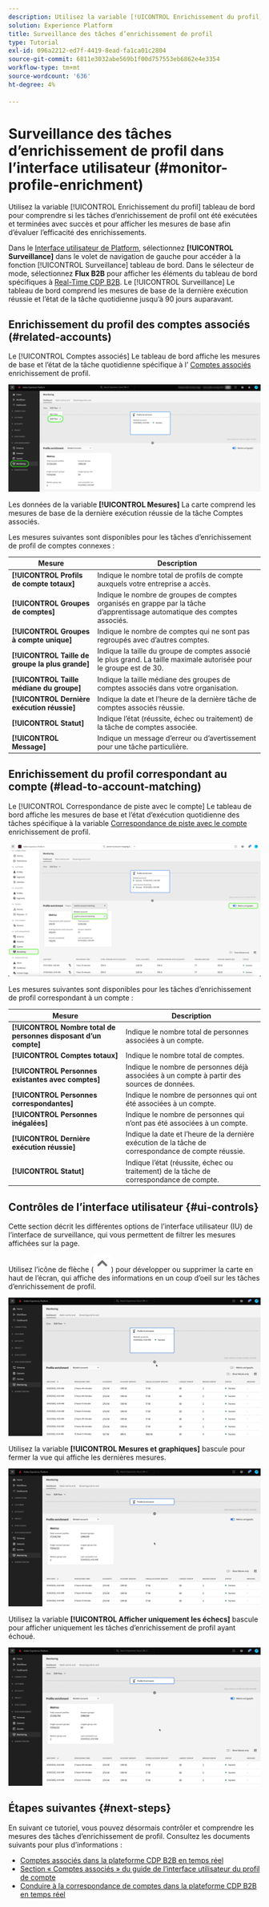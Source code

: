 ```yaml
---
description: Utilisez la variable [!UICONTROL Enrichissement du profil] tableau de bord pour comprendre si les tâches d’enrichissement de profil ont été exécutées et terminées avec succès et pour afficher les mesures de base afin d’évaluer l’efficacité des enrichissements.
solution: Experience Platform
title: Surveillance des tâches d’enrichissement de profil
type: Tutorial
exl-id: 096a2212-ed7f-4419-8ead-fa1ca01c2804
source-git-commit: 6811e3032abe569b1f00d757553eb6862e4e3354
workflow-type: tm+mt
source-wordcount: '636'
ht-degree: 4%

---
```


# Surveillance des tâches d’enrichissement de profil dans l’interface utilisateur (#monitor-profile-enrichment)

Utilisez la variable [!UICONTROL Enrichissement du profil] tableau de bord pour comprendre si les tâches d’enrichissement de profil ont été exécutées et terminées avec succès et pour afficher les mesures de base afin d’évaluer l’efficacité des enrichissements.

Dans le [Interface utilisateur de Platform](https://platform.adobe.com), sélectionnez **[!UICONTROL Surveillance]** dans le volet de navigation de gauche pour accéder à la fonction [!UICONTROL Surveillance] tableau de bord. Dans le sélecteur de mode, sélectionnez **Flux B2B** pour afficher les éléments du tableau de bord spécifiques à [Real-Time CDP B2B](/help/rtcdp/b2b-overview.md).  Le [!UICONTROL Surveillance] Le tableau de bord comprend les mesures de base de la dernière exécution réussie et l’état de la tâche quotidienne jusqu’à 90 jours auparavant.

## Enrichissement du profil des comptes associés (#related-accounts)

Le [!UICONTROL Comptes associés] Le tableau de bord affiche les mesures de base et l’état de la tâche quotidienne spécifique à l’ [Comptes associés](/help/rtcdp/b2b-ai-ml-services/related-accounts.md) enrichissement de profil.

![Une indication visuelle de la façon d’accéder à l’écran de surveillance des tâches d’enrichissement de profil dans l’interface utilisateur Experience Platform.](/help/dataflows/assets/ui/b2b/monitoring-profile-enrichment-jobs.png)

Les données de la variable **[!UICONTROL Mesures]** La carte comprend les mesures de base de la dernière exécution réussie de la tâche Comptes associés.

Les mesures suivantes sont disponibles pour les tâches d’enrichissement de profil de comptes connexes :

| Mesure | Description |
| --------- | ---------- |
| **[!UICONTROL Profils de compte totaux]** | Indique le nombre total de profils de compte auxquels votre entreprise a accès. |
| **[!UICONTROL Groupes de comptes]** | Indique le nombre de groupes de comptes organisés en grappe par la tâche d’apprentissage automatique des comptes associés. |
| **[!UICONTROL Groupes à compte unique]** | Indique le nombre de comptes qui ne sont pas regroupés avec d’autres comptes. |
| **[!UICONTROL Taille de groupe la plus grande]** | Indique la taille du groupe de comptes associé le plus grand. La taille maximale autorisée pour le groupe est de 30. |
| **[!UICONTROL Taille médiane du groupe]** | Indique la taille médiane des groupes de comptes associés dans votre organisation. |
| **[!UICONTROL Dernière exécution réussie]** | Indique la date et l’heure de la dernière tâche de comptes associés réussie. |
| **[!UICONTROL Statut]** | Indique l’état (réussite, échec ou traitement) de la tâche de comptes associée. |
| **[!UICONTROL Message]** | Indique un message d’erreur ou d’avertissement pour une tâche particulière. |

## Enrichissement du profil correspondant au compte (#lead-to-account-matching)

Le [!UICONTROL Correspondance de piste avec le compte] Le tableau de bord affiche les mesures de base et l’état d’exécution quotidienne des tâches spécifique à la variable [Correspondance de piste avec le compte](/help/rtcdp/b2b-ai-ml-services/lead-to-account-matching.md) enrichissement de profil.

![Conduire à l’enrichissement du profil correspondant au compte](/help/dataflows/assets/ui/b2b/mpc-lead-to-account-matching.png)

Les mesures suivantes sont disponibles pour les tâches d’enrichissement de profil correspondant à un compte :

| Mesure | Description |
| --------- | ---------- |
| **[!UICONTROL Nombre total de personnes disposant d’un compte]** | Indique le nombre total de personnes associées à un compte. |
| **[!UICONTROL Comptes totaux]** | Indique le nombre total de comptes. |
| **[!UICONTROL Personnes existantes avec comptes]** | Indique le nombre de personnes déjà associées à un compte à partir des sources de données. |
| **[!UICONTROL Personnes correspondantes]** | Indique le nombre de personnes qui ont été associées à un compte. |
| **[!UICONTROL Personnes inégalées]** | Indique le nombre de personnes qui n’ont pas été associées à un compte. |
| **[!UICONTROL Dernière exécution réussie]** | Indique la date et l’heure de la dernière exécution de la tâche de correspondance de compte réussie. |
| **[!UICONTROL Statut]** | Indique l’état (réussite, échec ou traitement) de la tâche de correspondance de compte. |

## Contrôles de l’interface utilisateur {#ui-controls}

Cette section décrit les différentes options de l’interface utilisateur (IU) de l’interface de surveillance, qui vous permettent de filtrer les mesures affichées sur la page.

Utilisez l’icône de flèche (![icône de flèche](/help/dataflows/assets/ui/monitor-destinations/chevron-up.png)) pour développer ou supprimer la carte en haut de l’écran, qui affiche des informations en un coup d’oeil sur les tâches d’enrichissement de profil.

![Enregistrement d’écran qui affiche la commande d’IU de l’icône de flèche.](/help/dataflows/assets/ui/b2b/use-arrow-control.gif)

Utilisez la variable **[!UICONTROL Mesures et graphiques]** bascule pour fermer la vue qui affiche les dernières mesures.

![Enregistrement d’écran qui affiche le bouton d’activation/désactivation des mesures et des graphiques.](/help/dataflows/assets/ui/b2b/metrics-and-graphs-toggle.gif)

Utilisez la variable **[!UICONTROL Afficher uniquement les échecs]** bascule pour afficher uniquement les tâches d’enrichissement de profil ayant échoué.

![Enregistrement d’écran qui affiche le bouton d’activation/désactivation Afficher les échecs uniquement.](/help/dataflows/assets/ui/b2b/show-failures-only.gif)

## Étapes suivantes {#next-steps}

En suivant ce tutoriel, vous pouvez désormais contrôler et comprendre les mesures des tâches d’enrichissement de profil. Consultez les documents suivants pour plus d’informations :

* [Comptes associés dans la plateforme CDP B2B en temps réel](/help/rtcdp/b2b-ai-ml-services/related-accounts.md)
* [Section « Comptes associés » du guide de l’interface utilisateur du profil de compte](/help/rtcdp/accounts/account-profile-ui-guide.md)
* [Conduire à la correspondance de comptes dans la plateforme CDP B2B en temps réel](/help/rtcdp/b2b-ai-ml-services/lead-to-account-matching.md)

